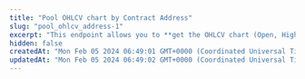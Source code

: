 ```yaml
---
title: "Pool OHLCV chart by Contract Address"
slug: "pool_ohlcv_address-1"
excerpt: "This endpoint allows you to **get the OHLCV chart (Open, High, Low, Close, Volume) of a pool based on the provided pool address on a network**"
hidden: false
createdAt: "Mon Feb 05 2024 06:49:01 GMT+0000 (Coordinated Universal Time)"
updatedAt: "Mon Feb 05 2024 06:49:02 GMT+0000 (Coordinated Universal Time)"
---
```

